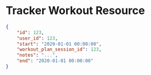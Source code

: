 # Tracker Workout Resource


```json
{
    "id": 123,
    "user_id": 123,
    "start": "2020-01-01 00:00:00",
    "workout_plan_session_id": 123,
    "notes": "...",
    "end": "2020-01-01 00:00:00"
}
```
